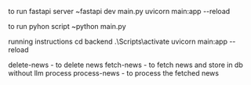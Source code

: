 to run fastapi server
~fastapi dev main.py
uvicorn main:app --reload

to run pyhon script
~python main.py

running instructions
cd backend
.\Scripts\activate
uvicorn main:app --reload

delete-news - to delete news
fetch-news - to fetch news and store in db without llm process
process-news - to process the fetched news
